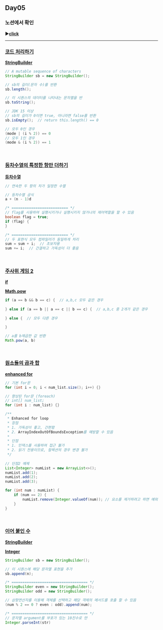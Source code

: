 ## Day05
### 노션에서 확인
▶️[**click**](https://gipark181.notion.site/Day05-2024-07-23-0ea27ca95c724d4fbe405f8fbdce2036?pvs=4)
<br/>
<hr/>

### [**코드 처리하기**](https://school.programmers.co.kr/learn/courses/30/lessons/181932)

[**StringBuilder**](https://docs.oracle.com/javase/8/docs/api/java/lang/StringBuilder.html)

```java
// A mutable sequence of characters
StringBuilder sb = new StringBuilder();

// sb의 길이(문자 수)를 반환
sb.length();

// 이 시퀀스의 데이터를 나타내는 문자열을 반
sb.toString();

// JDK 15 이상
// sb의 길이가 0이면 true, 아니라면 false를 반환
sb.isEmpty();  // return this.length() == 0

// 모두 0인 경우
(mode | (i % 2)) == 0
// 모두 1인 경우
(mode & (i % 2)) == 1
```
<br/>

### [**등차수열의 특정한 항만 더하기**](https://school.programmers.co.kr/learn/courses/30/lessons/181931)

[**등차수열**](https://namu.wiki/w/%EB%93%B1%EC%B0%A8%EC%88%98%EC%97%B4)

```java
// 연속한 두 항의 차가 일정한 수열

// 등차수열 공식
a + (n - 1)d

/* ========================== */
// flag를 사용하여 실행시키거나 실행시키지 않거나의 제어역할을 할 수 있음
boolean flag = true;
if (flag) {
}

/* ========================== */
// 두 표현식 모두 컴파일러가 동일하게 처리
sum = sum + i;  // 초보자용
sum += i;  // 간결하고 가독성이 더 좋음
```
<br/>

### [**주사위 게임 2**](https://school.programmers.co.kr/learn/courses/30/lessons/181930)

[**if**](https://docs.oracle.com/en/database/other-databases/essbase/21/esscq/if.html?source=%3Aow%3Ams%3Apt%3A%3A)

[**Math.pow**](https://docs.oracle.com/javase/8/docs/api/java/lang/Math.html#pow-double-double-)

```java
if (a == b && b == c) {  // a,b,c 모두 같은 경우
    
} else if (a == b || a == c || b == c) {  // a,b,c 중 2개가 같은 경우
   
} else {  // 모두 다른 경우

}

// a를 b제곱한 값 반환
Math.pow(a, b)
```
<br/>

### [**원소들의 곱과 합**](https://school.programmers.co.kr/learn/courses/30/lessons/181929)

[**enhanced for**](https://docs.oracle.com/javase/tutorial/java/nutsandbolts/for.html)

```java
// 기본 for문
for (int i = 0; i < num_list.size(); i++) {}

// 향상된 for문 (foreach)
// int[] num_list;
for (int i : num_list) {}

/**
 * Enhanced for loop
 * 장점
 * 1. 가독성이 좋고, 간편함
 * 2. ArrayIndexOutOfBoundsException를 예방할 수 있음
 *
 * 단점
 * 1. 인덱스를 사용하여 접근 불가
 * 2. 읽기 전용이므로, 컬렉션의 경우 변경 불가
 */
 
// 단점2 예제
List<Integer> numList = new ArrayList<>();
numList.add(1);
numList.add(2);
numList.add(3);

for (int num : numList) {
    if (num == 2) {
        numList.remove(Integer.valueOf(num)); // 요소를 제거하려고 하면 예외 발생
    }
}

```
<br/>

### [**이어 붙인 수**](https://school.programmers.co.kr/learn/courses/30/lessons/181928)

[**StringBuilder**](https://docs.oracle.com/javase/8/docs/api/java/lang/StringBuilder.html)

[**Integer**](https://docs.oracle.com/javase/8/docs/api/java/lang/Integer.html)

```java
StringBuilder sb = new StringBuilder();

// 이 시퀀스에 해당 문자열 표현을 추가
sb.append(n);

/* =================================== */
StringBuilder even = new StringBuilder();
StringBuilder odd = new StringBuilder();

// 삼항연산자를 이용해 객체를 선택하고 해당 객체의 메서드를 호출 할 수 있음
(num % 2 == 0 ? even : odd).append(num);

/* =================================== */
// 문자열 argument를 부호가 있는 10진수로 만
Integer.parseInt(str)
```